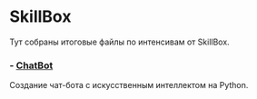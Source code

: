 # SkillBox

Тут собраны итоговые файлы по интенсивам от SkillBox.

### -  [ChatBot](ChatBot) 
Создание чат-бота с искусственным интеллектом на Python.
